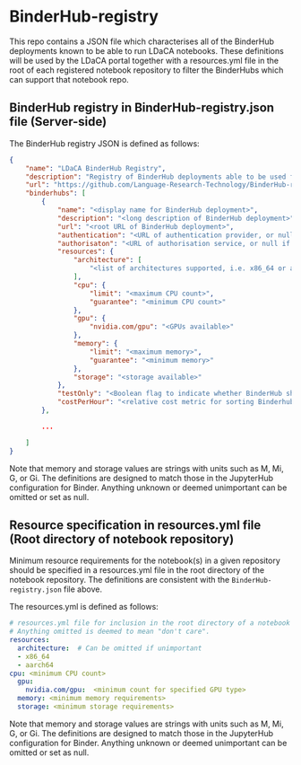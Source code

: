 # BinderHub-registry
This repo contains a JSON file which characterises all of the BinderHub deployments known to be able to run LDaCA notebooks. These definitions will be used by the LDaCA portal together with a resources.yml file in the root of each registered notebook repository to filter the BinderHubs which can support that notebook repo.

## BinderHub registry in BinderHub-registry.json file (Server-side)
The BinderHub registry JSON is defined as follows:
```json
{
	"name": "LDaCA BinderHub Registry",
	"description": "Registry of BinderHub deployments able to be used for LDaCA-ATAP Jupyter/R notebooks",
	"url": "https://github.com/Language-Research-Technology/BinderHub-registry",
	"binderhubs": [
		{
			"name": "<display name for BinderHub deployment>",
			"description": "<long description of BinderHub deployment>",
			"url": "<root URL of BinderHub deployment>",
			"authentication": "<URL of authentication provider, or null if no authentication required: e.g. https://cilogon.org>",
			"authorisaton": "<URL of authorisation service, or null if no authorisation required: e.g. https://rems.ldaca.edu.au>",
			"resources": {
				"architecture": [
                    "<list of architectures supported, i.e. x86_64 or aarch64​. Null if unknown>"
				],
				"cpu": {
					"limit": "<maximum CPU count>",
					"guarantee": "<minimum CPU count>"
				},
				"gpu": {
					"nvidia.com/gpu": "<GPUs available>"
				},
				"memory": {
					"limit": "<maximum memory>",
					"guarantee": "<minimum memory>"
				},
				"storage": "<storage available>"
			},
			"testOnly": "<Boolean flag to indicate whether BinderHub should be omitted from live site>",
			"costPerHour": "<relative cost metric for sorting Binderhubs - could be USD$?>"
		},

        ...

    ]
}
```

Note that memory and storage values are strings with units such as M, Mi, G, or Gi. The definitions are designed to match those in the JupyterHub configuration for Binder. Anything unknown or deemed unimportant can be omitted or set as null.

## Resource specification in resources.yml file (Root directory of notebook repository)
Minimum resource requirements for the notebook(s) in a given repository should be specified in a resources.yml file in the root directory of the notebook repository. The definitions are consistent with the ```BinderHub-registry.json``` file above.

The resources.yml is defined as follows:
```yaml
# resources.yml file for inclusion in the root directory of a notebook repository.
# Anything omitted is deemed to mean "don't care".
resources:
  architecture:  # Can be omitted if unimportant
  - x86_64
  - aarch64
cpu: <minimum CPU count>
  gpu:
    nvidia.com/gpu:  <minimum count for specified GPU type>
  memory: <minimum memory requirements>
  storage: <minimum storage requirements>
```
Note that memory and storage values are strings with units such as M, Mi, G, or Gi. The definitions are designed to match those in the JupyterHub configuration for Binder. Anything unknown or deemed unimportant can be omitted or set as null.
